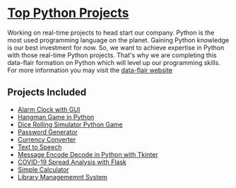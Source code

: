 # [Top Python Projects](https://data-flair.training/blogs/python-project-ideas/)

Working on real-time projects to head start our company. Python is the most used
programming language on the planet. Gaining Python knowledge is our best investment
for now. So, we want to achieve expertise in Python with those real-time Python
projects. That's why we are completing this data-flair formation on Python which will
level up our programming skills. For more information you may visit the [data-flair 
website](https://data-flair.training/blogs)

## Projects Included 
* [Alarm Clock with GUI](alarm/README.md)
* [Hangman Game in Python](hangman/README.md)
* [Dice Rolling Simulator Python Game](dice/README.md)
* [Password Generator]()
* [Currency Converter]()
* [Text to Speech]()
* [Message Encode Decode in Python with Tkinter]()
* [COVID-19 Spread Analysis with Flask]()
* [Simple Calculator]()
* [Library Managememnt System]()
